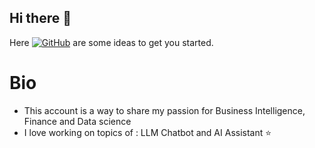 ## Hi there 👋

Here [![GitHub](https://img.shields.io/badge/GitHub-Profile-informational?style=flat&logo=github&logoColor=white&color=blue)](https://github.com/data-int-hub) are some ideas to get you started.

# Bio

- This account is a way to share my passion for Business Intelligence, Finance and Data science 
- I love working on topics of : LLM Chatbot and AI Assistant ⭐  
